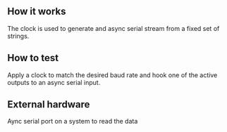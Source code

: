 ## How it works

The clock is used to generate and async serial stream from a fixed set of strings.

## How to test

Apply a clock to match the desired baud rate and hook one of the active outputs to an async serial input.

## External hardware

Aync serial port on a system to read the data
